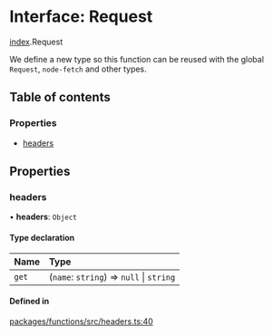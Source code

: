 # Interface: Request

[index](../modules/index.md).Request

We define a new type so this function can be reused with
the global `Request`, `node-fetch` and other types.

## Table of contents

### Properties

- [headers](index.Request.md#headers)

## Properties

### headers

• **headers**: `Object`

#### Type declaration

| Name  | Type                                     |
| :---- | :--------------------------------------- |
| `get` | (`name`: `string`) => `null` \| `string` |

#### Defined in

[packages/functions/src/headers.ts:40](https://github.com/vercel/vercel-cli-private/blob/main/packages/functions/src/headers.ts#L40)
